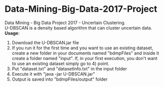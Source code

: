 # Data-Mining-Big-Data-2017-Project
Data Mining - Big Data Project 2017 - Uncertain Clustering.
<br>
U-DBSCAN is a density based algorithm that can cluster uncertain data.
<br>
<b>Usage</b>:
1) Download the U-DBSCAN.jar file
2) If you run it for the first time and you want to use an existing dataset, create a new folder in your documents named "bdmpFiles" and inside it create a folder named "input". If, in your first execution, you don't want to use an existing dataset simply go to 4) point.
3) Put "dataset.txt" and "datasetInfo.txt" in the input folder
4) Execute it with "java -jar U-DBSCAN.jar"
5) Output is saved into "bdmpFiles/output" folder
